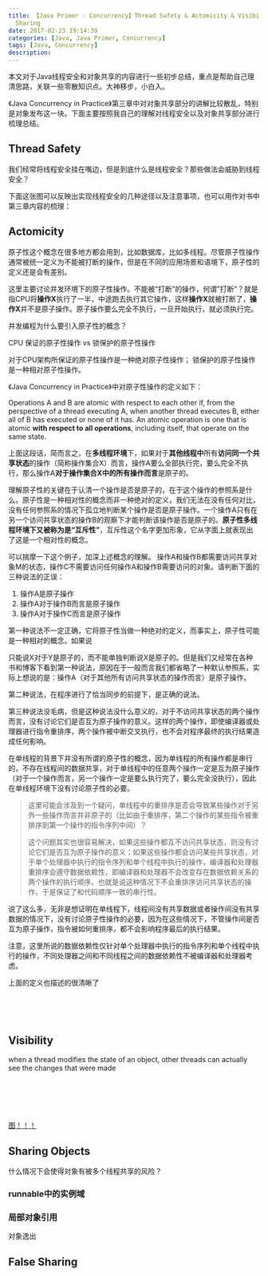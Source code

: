 ```yaml
---
title: 【Java Primer - Concurrency】Thread Safety & Actomicity & Visibility & Object
  Sharing
date: 2017-02-23 19:14:39
categories: [Java, Java Primer, Concurrency]
tags: [Java, Concurrency]
description:
---
```


本文对于Java线程安全和对象共享的内容进行一些初步总结，重点是帮助自己理清思路，关联一些零散知识点。大神移步，小白入。

《Java Concurrency in Practice》第三章中对对象共享部分的讲解比较散乱，特别是对象发布这一块。下面主要按照我自己的理解对线程安全以及对象共享部分进行梳理总结。

<!-- more -->

## Thread Safety

我们经常将线程安全挂在嘴边，但是到底什么是线程安全？那些做法会威胁到线程安全？



下面这张图可以反映出实现线程安全的几种途径以及注意事项，也可以用作对书中第三章内容的梳理：





## Actomicity

原子性这个概念在很多地方都会用到，比如数据库，比如多线程。尽管原子性操作通常被统一定义为不能被打断的操作，但是在不同的应用场景和语境下，原子性的定义还是会有差别。

这里主要讨论并发环境下的原子性操作。不能被“打断”的操作，何谓”打断“？就是指CPU将**操作X**执行了一半，中途跑去执行其它操作，这样**操作X**就被打断了，**操作X**并不是原子操作。原子操作要么完全不执行，一旦开始执行，就必须执行完。

并发编程为什么要引入原子性的概念？



CPU 保证的原子性操作 vs 锁保护的原子性操作



对于CPU架构所保证的原子性操作是一种绝对原子性操作； 锁保护的原子性操作是一种相对原子性操作。

《Java Concurrency in Practice》中对原子性操作的定义如下：

Operations  A  and  B  are  atomic  with  respect  to  each  other  if,  from  the  perspective  of  a  thread executing  A,  when another thread executes B, either all of B has executed or none of it has. An atomic operation is one that is atomic **with respect to all operations**, including itself, that operate on the same state. 

上面这段话，简而言之，在**多线程环境**下，如果对于**其他线程中**所有**访问同一个共享状态**的操作（简称操作集合X）而言，操作A要么全部执行完，要么完全不执行，那么操作A**对于操作集合X中的所有操作而言**是原子的。

理解原子性的关键在于认清一个操作是否是原子的，在于这个操作的参照系是什么。原子性是一种相对性的概念而非一种绝对的定义，我们无法在没有任何对比，没有任何参照系的情况下孤立地判断某个操作是否是原子操作。一个操作A只有在另一个访问共享状态的操作B的观察下才能判断该操作是否是原子的。**原子性多线程环境下又被称为是“互斥性”**，互斥性这个名字更加形象，它从字面上就表现出了这是一个相对性的概念。

可以揣摩一下这个例子，加深上述概念的理解。
操作A和操作B都需要访问共享对象M的状态，操作C不需要访问任何操作A和操作B需要访问的对象。请判断下面的三种说法的正误：

1. 操作A是原子操作
2. 操作A对于操作B而言是原子操作
3. 操作A对于操作C而言是原子操作

第一种说法不一定正确，它将原子性当做一种绝对的定义，而事实上，原子性可能是一种相对的概念。如果说



只能说X对于Y是原子的，而不能单独判断说X是原子的。但是我们又经常在各种书和博客下看到第一种说法，原因在于一般而言我们都省略了一种默认参照系，实际上想说的是：操作A（对于其他所有访问共享状态的操作而言）是原子操作。

第二种说法，在程序进行了恰当同步的前提下，是正确的说法。

第三种说法没毛病，但是这种说法没什么意义的，对于不访问共享状态的两个操作而言，没有讨论它们是否互为原子操作的意义。这样的两个操作，即使编译器或处理器进行指令重排序，两个操作被中断交叉执行，也不会对程序最终的执行结果造成任何影响。

在单线程的背景下并没有所谓的原子性的概念，因为单线程的所有操作都是串行的，不存在线程间的数据共享，对于单线程中的任意两个操作一定是互为原子操作（对于一个操作而言，另一个操作一定是要么执行完了，要么完全没执行），因此在单线程环境下没有讨论原子性的必要。

> 这里可能会涉及到一个疑问，单线程中的重排序是否会导致某些操作对于另外一些操作而言并非原子的（比如由于重排序，第二个操作的某些指令被重排序到第一个操作的指令序列中间）？
>
> 这个问题其实也很容易解决，如果这些操作都互不访问共享状态，则没有讨论它们是否互为原子操作的意义；如果这些操作都会访问某些共享状态，对于单个处理器中执行的指令序列和单个线程中执行的操作，编译器和处理器重排序会遵守数据依赖性，即编译器和处理器不会改变存在数据依赖关系的两个操作的执行顺序。也就是说这种情况下不会重排序访问共享状态的操作，于是保证了和代码顺序一致的串行性。

说了这么多，无非是想证明在单线程下，线程间没有共享数据或者操作间没有共享数据的情况下，没有讨论原子性操作的必要，因为在这些情况下，不管操作间是否互为原子操作，指令被如何重排序，都不会影响程序最后的执行结果。



注意，这里所说的数据依赖性仅针对单个处理器中执行的指令序列和单个线程中执行的操作，不同处理器之间和不同线程之间的数据依赖性不被编译器和处理器考虑。





上面的定义也描述的很清晰了			

​			
​		
​	

## Visibility

when a thread modifies the state of an object, other threads can actually see the changes that were made

​				
​			
​		
​	



[图！！！]()



## Sharing Objects

什么情况下会使得对象有被多个线程共享的风险？

### runnable中的实例域

### 局部对象引用

对象逸出





## False Sharing

